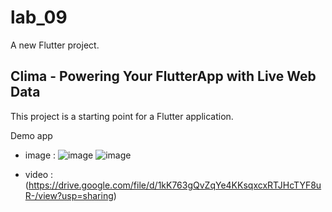 # lab_09

A new Flutter project.

## Clima - Powering Your FlutterApp with Live Web Data

This project is a starting point for a Flutter application.

Demo app

- image : 
![image](https://github.com/user-attachments/assets/6fdba891-90f9-4d05-87dc-3f96bb28c83b)
![image](https://github.com/user-attachments/assets/80667e65-e0e9-4ad6-a45e-49d71cbac503)


- video :
  (https://drive.google.com/file/d/1kK763gQvZqYe4KKsqxcxRTJHcTYF8uR-/view?usp=sharing)


